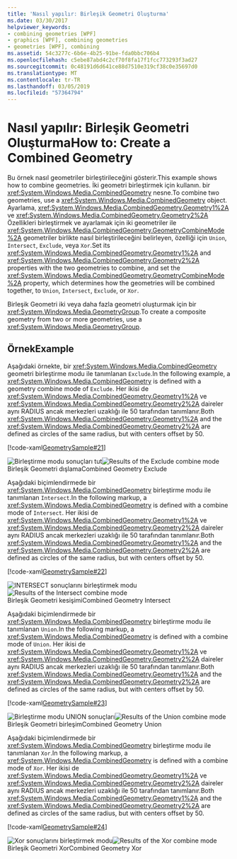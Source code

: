 ```yaml
---
title: 'Nasıl yapılır: Birleşik Geometri Oluşturma'
ms.date: 03/30/2017
helpviewer_keywords:
- combining geometries [WPF]
- graphics [WPF], combining geometries
- geometries [WPF], combining
ms.assetid: 54c3277c-6b6e-4b25-91be-fda0bbc706b4
ms.openlocfilehash: c5ebe87abd4c2cf70f8fa17f1fcc773293f3ad27
ms.sourcegitcommit: 0c48191d6d641ce88d7510e319cf38c0e35697d0
ms.translationtype: MT
ms.contentlocale: tr-TR
ms.lasthandoff: 03/05/2019
ms.locfileid: "57364794"
---
```

# <a name="how-to-create-a-combined-geometry"></a><span data-ttu-id="7021a-102">Nasıl yapılır: Birleşik Geometri Oluşturma</span><span class="sxs-lookup"><span data-stu-id="7021a-102">How to: Create a Combined Geometry</span></span>
<span data-ttu-id="7021a-103">Bu örnek nasıl geometriler birleştirileceğini gösterir.</span><span class="sxs-lookup"><span data-stu-id="7021a-103">This example shows how to combine geometries.</span></span> <span data-ttu-id="7021a-104">İki geometri birleştirmek için kullanın. bir <xref:System.Windows.Media.CombinedGeometry> nesne.</span><span class="sxs-lookup"><span data-stu-id="7021a-104">To combine two geometries, use a <xref:System.Windows.Media.CombinedGeometry> object.</span></span> <span data-ttu-id="7021a-105">Ayarlama, <xref:System.Windows.Media.CombinedGeometry.Geometry1%2A> ve <xref:System.Windows.Media.CombinedGeometry.Geometry2%2A> Özellikleri birleştirmek ve ayarlamak için iki geometriler ile <xref:System.Windows.Media.CombinedGeometry.GeometryCombineMode%2A> geometriler birlikte nasıl birleştirileceğini belirleyen, özelliği için `Union`, `Intersect`, `Exclude`, veya `Xor`.</span><span class="sxs-lookup"><span data-stu-id="7021a-105">Set its <xref:System.Windows.Media.CombinedGeometry.Geometry1%2A> and <xref:System.Windows.Media.CombinedGeometry.Geometry2%2A> properties  with the two geometries to combine, and set the <xref:System.Windows.Media.CombinedGeometry.GeometryCombineMode%2A> property, which determines how the geometries will be combined together, to `Union`, `Intersect`, `Exclude`, or `Xor`.</span></span>  
  
 <span data-ttu-id="7021a-106">Birleşik Geometri iki veya daha fazla geometri oluşturmak için bir <xref:System.Windows.Media.GeometryGroup>.</span><span class="sxs-lookup"><span data-stu-id="7021a-106">To create a composite geometry from two or more geometries, use a <xref:System.Windows.Media.GeometryGroup>.</span></span>  
  
## <a name="example"></a><span data-ttu-id="7021a-107">Örnek</span><span class="sxs-lookup"><span data-stu-id="7021a-107">Example</span></span>  
 <span data-ttu-id="7021a-108">Aşağıdaki örnekte, bir <xref:System.Windows.Media.CombinedGeometry> geometri birleştirme modu ile tanımlanan `Exclude`.</span><span class="sxs-lookup"><span data-stu-id="7021a-108">In the following example, a <xref:System.Windows.Media.CombinedGeometry> is defined with a geometry combine mode of `Exclude`.</span></span>  <span data-ttu-id="7021a-109">Her ikisi de <xref:System.Windows.Media.CombinedGeometry.Geometry1%2A> ve <xref:System.Windows.Media.CombinedGeometry.Geometry2%2A> daireler aynı RADIUS ancak merkezleri uzaklığı ile 50 tarafından tanımlanır.</span><span class="sxs-lookup"><span data-stu-id="7021a-109">Both <xref:System.Windows.Media.CombinedGeometry.Geometry1%2A> and the <xref:System.Windows.Media.CombinedGeometry.Geometry2%2A> are defined as circles of the same radius, but with centers offset by 50.</span></span>  
  
 [!code-xaml[GeometrySample#21](~/samples/snippets/csharp/VS_Snippets_Wpf/GeometrySample/CS/combininggeometriesexample.xaml#21)]  
  
 <span data-ttu-id="7021a-110">![Birleştirme modu sonuçları tut](./media/mil-task-combined-geometry-exclude.PNG "mil_task_combined_geometry_exclude")</span><span class="sxs-lookup"><span data-stu-id="7021a-110">![Results of the Exclude combine mode](./media/mil-task-combined-geometry-exclude.PNG "mil_task_combined_geometry_exclude")</span></span>  
<span data-ttu-id="7021a-111">Birleşik Geometri dışlama</span><span class="sxs-lookup"><span data-stu-id="7021a-111">Combined Geometry Exclude</span></span>  
  
 <span data-ttu-id="7021a-112">Aşağıdaki biçimlendirmede bir <xref:System.Windows.Media.CombinedGeometry> birleştirme modu ile tanımlanan `Intersect`.</span><span class="sxs-lookup"><span data-stu-id="7021a-112">In the following markup, a <xref:System.Windows.Media.CombinedGeometry> is defined with a combine mode of `Intersect`.</span></span>  <span data-ttu-id="7021a-113">Her ikisi de <xref:System.Windows.Media.CombinedGeometry.Geometry1%2A> ve <xref:System.Windows.Media.CombinedGeometry.Geometry2%2A> daireler aynı RADIUS ancak merkezleri uzaklığı ile 50 tarafından tanımlanır.</span><span class="sxs-lookup"><span data-stu-id="7021a-113">Both <xref:System.Windows.Media.CombinedGeometry.Geometry1%2A> and the <xref:System.Windows.Media.CombinedGeometry.Geometry2%2A> are defined as circles of the same radius, but with centers offset by 50.</span></span>  
  
 [!code-xaml[GeometrySample#22](~/samples/snippets/csharp/VS_Snippets_Wpf/GeometrySample/CS/combininggeometriesexample.xaml#22)]  
  
 <span data-ttu-id="7021a-114">![INTERSECT sonuçlarını birleştirmek modu](./media/mil-task-combined-geometry-intersect.PNG "mil_task_combined_geometry_intersect")</span><span class="sxs-lookup"><span data-stu-id="7021a-114">![Results of the Intersect combine mode](./media/mil-task-combined-geometry-intersect.PNG "mil_task_combined_geometry_intersect")</span></span>  
<span data-ttu-id="7021a-115">Birleşik Geometri kesişimi</span><span class="sxs-lookup"><span data-stu-id="7021a-115">Combined Geometry Intersect</span></span>  
  
 <span data-ttu-id="7021a-116">Aşağıdaki biçimlendirmede bir <xref:System.Windows.Media.CombinedGeometry> birleştirme modu ile tanımlanan `Union`.</span><span class="sxs-lookup"><span data-stu-id="7021a-116">In the following markup, a <xref:System.Windows.Media.CombinedGeometry> is defined with a combine mode of `Union`.</span></span>  <span data-ttu-id="7021a-117">Her ikisi de <xref:System.Windows.Media.CombinedGeometry.Geometry1%2A> ve <xref:System.Windows.Media.CombinedGeometry.Geometry2%2A> daireler aynı RADIUS ancak merkezleri uzaklığı ile 50 tarafından tanımlanır.</span><span class="sxs-lookup"><span data-stu-id="7021a-117">Both <xref:System.Windows.Media.CombinedGeometry.Geometry1%2A> and the <xref:System.Windows.Media.CombinedGeometry.Geometry2%2A> are defined as circles of the same radius, but with centers offset by 50.</span></span>  
  
 [!code-xaml[GeometrySample#23](~/samples/snippets/csharp/VS_Snippets_Wpf/GeometrySample/CS/combininggeometriesexample.xaml#23)]  
  
 <span data-ttu-id="7021a-118">![Birleştirme modu UNION sonuçları](./media/mil-task-combined-geometry-union.PNG "mil_task_combined_geometry_union")</span><span class="sxs-lookup"><span data-stu-id="7021a-118">![Results of the Union combine mode](./media/mil-task-combined-geometry-union.PNG "mil_task_combined_geometry_union")</span></span>  
<span data-ttu-id="7021a-119">Birleşik Geometri birleşim</span><span class="sxs-lookup"><span data-stu-id="7021a-119">Combined Geometry Union</span></span>  
  
 <span data-ttu-id="7021a-120">Aşağıdaki biçimlendirmede bir <xref:System.Windows.Media.CombinedGeometry> birleştirme modu ile tanımlanan `Xor`.</span><span class="sxs-lookup"><span data-stu-id="7021a-120">In the following markup, a <xref:System.Windows.Media.CombinedGeometry> is defined with a combine mode of `Xor`.</span></span>  <span data-ttu-id="7021a-121">Her ikisi de <xref:System.Windows.Media.CombinedGeometry.Geometry1%2A> ve <xref:System.Windows.Media.CombinedGeometry.Geometry2%2A> daireler aynı RADIUS ancak merkezleri uzaklığı ile 50 tarafından tanımlanır.</span><span class="sxs-lookup"><span data-stu-id="7021a-121">Both <xref:System.Windows.Media.CombinedGeometry.Geometry1%2A> and the <xref:System.Windows.Media.CombinedGeometry.Geometry2%2A> are defined as circles of the same radius, but with centers offset by 50.</span></span>  
  
 [!code-xaml[GeometrySample#24](~/samples/snippets/csharp/VS_Snippets_Wpf/GeometrySample/CS/combininggeometriesexample.xaml#24)]  
  
 <span data-ttu-id="7021a-122">![Xor sonuçlarını birleştirmek modu](./media/mil-task-combined-geometry-xor.PNG "mil_task_combined_geometry_xor")</span><span class="sxs-lookup"><span data-stu-id="7021a-122">![Results of the Xor combine mode](./media/mil-task-combined-geometry-xor.PNG "mil_task_combined_geometry_xor")</span></span>  
<span data-ttu-id="7021a-123">Birleşik Geometri Xor</span><span class="sxs-lookup"><span data-stu-id="7021a-123">Combined Geometry Xor</span></span>
